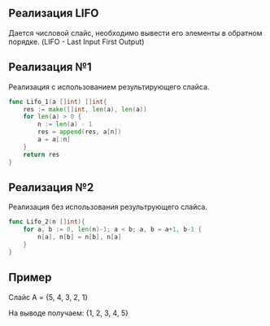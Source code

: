## Реализация LIFO

Дается числовой слайс, необходимо вывести его элементы в обратном порядке. (LIFO - Last Input First Output)

## Реализация №1
Реализация с использованием результирующего слайса. 

```go
func Lifo_1(a []int) []int{
    res := make([]int, len(a), len(a))
    for len(a) > 0 {
        n := len(a) - 1
        res = append(res, a[n])
        a = a[:n]
    }
    return res
}
```

## Реализация №2
Реализация без использования результрующего слайса. 

```go
func Lifo_2(n []int){
    for a, b := 0, len(n)-1; a < b; a, b = a+1, b-1 {
        n[a], n[b] = n[b], n[a]
    }
}
```

## Пример

Слайс A = {5, 4, 3, 2, 1}

На выводе получаем: {1, 2, 3, 4, 5}
